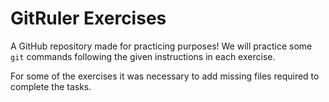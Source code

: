 # GitRuler Exercises

A GitHub repository made for practicing purposes! We will practice some `git` commands following the given instructions in each exercise.

For some of the exercises it was necessary to add missing files required to complete the tasks.
